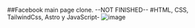##Facebook main page clone. 
--NOT FINISHED--
#HTML, CSS, TailwindCss, Astro y JavaScript-
![image](https://github.com/nazaghitarroni/StaticBook-Static-Facebook-Clone-for-Development-Practice/assets/108306291/3ed18462-9c50-46c3-8559-83be9045f26d)
